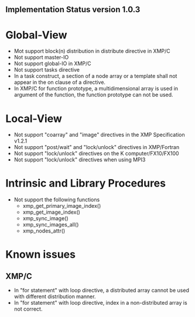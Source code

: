 Implementation Status version 1.0.3
---------------------------------------
# Global-View
* Mot support block(n) distribution in distribute directive in XMP/C
* Not support master-IO
* Not support global-IO in XMP/C
* Not support tasks directive
* In a task construct, a section of a node array or a template shall not appear in the on clause of a directive.
* In XMP/C for function prototype, a multidimensional array is used in argument of the function,
  the function prototype can not be used.

# Local-View
* Not support "coarray" and "image" directives in the XMP Specification v1.2.1
* Not support "post/wait" and "lock/unlock" directives in XMP/Fortran
* Not support "lock/unlock" directives on the K computer/FX10/FX100
* Not support "lock/unlock" directives when using MPI3

# Intrinsic and Library Procedures
* Not support the following functions
    * xmp_get_primary_image_index()
    * xmp_get_image_index()
    * xmp_sync_image()
    * xmp_sync_images_all()
    * xmp_nodes_attr()

# Known issues
## XMP/C
* In "for statement" with loop directive, a distributed array cannot be used with different distribution manner.
* In "for statement" with loop directive, index in a non-distributed array is not correct.
